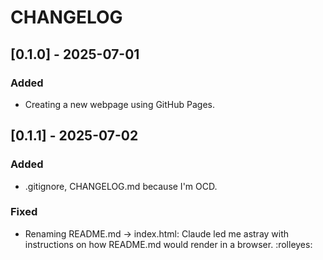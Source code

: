 # CHANGELOG


## [0.1.0] - 2025-07-01
### Added
- Creating a new webpage using GitHub Pages.


## [0.1.1] - 2025-07-02
### Added
- .gitignore, CHANGELOG.md because I'm OCD.
### Fixed
- Renaming README.md -> index.html: Claude led me astray with instructions on how README.md would render in a browser. :rolleyes:
